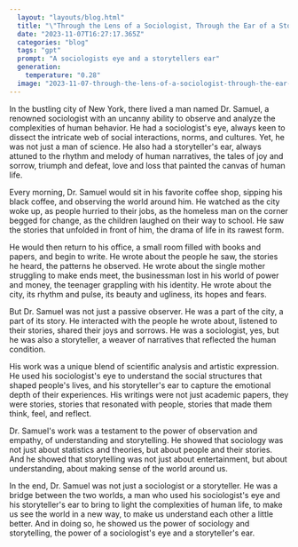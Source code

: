 ```yaml
---
  layout: "layouts/blog.html"
  title: "\"Through the Lens of a Sociologist, Through the Ear of a Storyteller\""
  date: "2023-11-07T16:27:17.365Z"
  categories: "blog"
  tags: "gpt"
  prompt: "A sociologists eye and a storytellers ear"
  generation: 
    temperature: "0.28"
  image: "2023-11-07-through-the-lens-of-a-sociologist-through-the-ear-of-a-storyteller.webp"
---
```

In the bustling city of New York, there lived a man named Dr. Samuel, a renowned sociologist with an uncanny ability to observe and analyze the complexities of human behavior. He had a sociologist's eye, always keen to dissect the intricate web of social interactions, norms, and cultures. Yet, he was not just a man of science. He also had a storyteller's ear, always attuned to the rhythm and melody of human narratives, the tales of joy and sorrow, triumph and defeat, love and loss that painted the canvas of human life.

Every morning, Dr. Samuel would sit in his favorite coffee shop, sipping his black coffee, and observing the world around him. He watched as the city woke up, as people hurried to their jobs, as the homeless man on the corner begged for change, as the children laughed on their way to school. He saw the stories that unfolded in front of him, the drama of life in its rawest form. 

He would then return to his office, a small room filled with books and papers, and begin to write. He wrote about the people he saw, the stories he heard, the patterns he observed. He wrote about the single mother struggling to make ends meet, the businessman lost in his world of power and money, the teenager grappling with his identity. He wrote about the city, its rhythm and pulse, its beauty and ugliness, its hopes and fears.

But Dr. Samuel was not just a passive observer. He was a part of the city, a part of its story. He interacted with the people he wrote about, listened to their stories, shared their joys and sorrows. He was a sociologist, yes, but he was also a storyteller, a weaver of narratives that reflected the human condition.

His work was a unique blend of scientific analysis and artistic expression. He used his sociologist's eye to understand the social structures that shaped people's lives, and his storyteller's ear to capture the emotional depth of their experiences. His writings were not just academic papers, they were stories, stories that resonated with people, stories that made them think, feel, and reflect.

Dr. Samuel's work was a testament to the power of observation and empathy, of understanding and storytelling. He showed that sociology was not just about statistics and theories, but about people and their stories. And he showed that storytelling was not just about entertainment, but about understanding, about making sense of the world around us.

In the end, Dr. Samuel was not just a sociologist or a storyteller. He was a bridge between the two worlds, a man who used his sociologist's eye and his storyteller's ear to bring to light the complexities of human life, to make us see the world in a new way, to make us understand each other a little better. And in doing so, he showed us the power of sociology and storytelling, the power of a sociologist's eye and a storyteller's ear.
